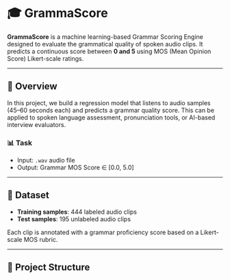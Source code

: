 # 🎓 GrammaScore

**GrammaScore** is a machine learning-based Grammar Scoring Engine designed to evaluate the grammatical quality of spoken audio clips. It predicts a continuous score between **0 and 5** using MOS (Mean Opinion Score) Likert-scale ratings.

---

## 📝 Overview

In this project, we build a regression model that listens to audio samples (45–60 seconds each) and predicts a grammar quality score. This can be applied to spoken language assessment, pronunciation tools, or AI-based interview evaluators.

### 📊 Task
- Input: `.wav` audio file
- Output: Grammar MOS Score ∈ [0.0, 5.0]

---

## 📁 Dataset

- **Training samples**: 444 labeled audio clips
- **Test samples**: 195 unlabeled audio clips

Each clip is annotated with a grammar proficiency score based on a Likert-scale MOS rubric.

---

## 🔧 Project Structure

